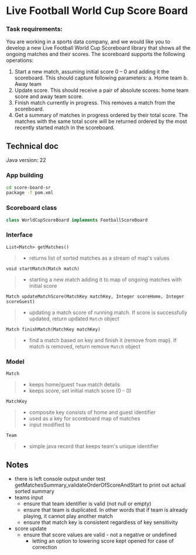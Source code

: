 # Live Football World Cup Score Board

### Task requirements:
You are working in a sports data company, and we would like you to develop a new Live Football
World Cup Scoreboard library that shows all the ongoing matches and their scores.
The scoreboard supports the following operations:
1. Start a new match, assuming initial score 0 – 0 and adding it the scoreboard.
   This should capture following parameters:
   a. Home team
   b. Away team
2. Update score. This should receive a pair of absolute scores: home team score and away
   team score.
3. Finish match currently in progress. This removes a match from the scoreboard.
4. Get a summary of matches in progress ordered by their total score. The matches with the
   same total score will be returned ordered by the most recently started match in the
   scoreboard.



## Technical doc
Java version: 22
### App building
```sh
cd score-board-sr
package -f pom.xml
```

### Scoreboard class
```java
class WorldCupScoreBoard implements FootballScoreBoard
```

### Interface
```List<Match> getMatches()```
>- returns list of sorted matches as a stream of map's values

```void startMatch(Match match)```
>- starting a new match adding it to map of ongoing matches with initial score

```Match updateMatchScore(MatchKey matchKey, Integer scoreHome, Integer scoreGuest)```
>- updating a match score of running match. If score is successfully updated, return updated ```Match``` object

```Match finishMatch(MatchKey matchKey)```
>- find a match based on key and finish it (remove from map). If match is removed, return remove ```Match``` object


### Model
```Match```
>- keeps home/guest ```Team``` match details
>- keeps score, set initial match score (0 - 0)


```MatchKey```
>- composite key consists of home and guest identifier
>- used as a key for scoreboard map of matches
>- input modified to 

```Team```
>- simple java record that keeps team's unique identifier

## Notes
- there is left console output under test getMatchesSummary_validateOrderOfScoreAndStart to print out actual sorted summary
- teams input
   - ensure that team identifier is valid (not null or empty)
   - ensure that team is duplicated. In other words that if team is already playing, it cannot play another match
   - ensure that match key is consistent regardless of key sensitivity
- score update
  - ensure that score values are valid - not a negative or undefined
    - letting an option to lowering score kept opened for case of correction